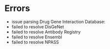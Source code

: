 # Errors

- issue parsing Drug Gene Interaction Database: 
- failed to resolve DisGeNet
- failed to resolve Antibody Registry
- failed to resolve Ensembl
- failed to resolve NPASS